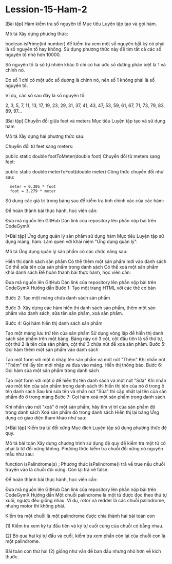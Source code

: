 # Lession-15-Ham-2

[Bài tập] Hàm kiểm tra số nguyên tố
Mục tiêu
Luyện tập tạo và gọi hàm.

Mô tả
Xây dựng phương thức:

boolean isPrime(int number)
để kiểm tra xem một số nguyên bất kỳ có phải là số nguyên tố hay không. Sử dụng phương thức này để tìm tất cả các số nguyên tố nhỏ hơn 10000. 

Số nguyên tố là số tự nhiên khác 0 chỉ có hai ước số dương phân biệt là 1 và chính nó.

Do số 1 chỉ có một ước số dương là chính nó, nên số 1 không phải là số nguyên tố.

Ví dụ, các số sau đây là số nguyên tố:

2, 3, 5, 7, 11, 13, 17, 19, 23, 29, 31, 37, 41, 43, 47, 53, 59, 61, 67, 71, 73, 79, 83, 89, 97...

[Bài tập] Chuyển đổi giữa feet và meters
Mục tiêu
Luyện tập tạo và sử dụng hàm

Mô tả
Xây dựng hai phương thức sau:

Chuyển đổi từ feet sang meters:

public static double footToMeter(double foot)
Chuyển đổi từ meters sang feet:

public static double meterToFoot(double meter)
Công thức chuyển đổi như sau:

      meter = 0.305 * foot
      foot = 3.279 * meter 
Sử dụng các giá trị trong bảng sau để kiểm tra tính chính xác của các hàm:



Để hoàn thành bài thực hành, học viên cần:

Đưa mã nguồn lên GitHub
Dán link của repository lên phần nộp bài trên CodeGymX

[*Bài tập] Ứng dụng quản lý sản phẩm sử dụng hàm
Mục tiêu
Luyện tập sử dụng mảng, hàm. Làm quen với khái niệm "Ứng dụng quản lý".

Mô tả
Ứng dụng quản lý sản phẩm có các chức năng sau:

Hiển thị danh sách sản phẩm
Có thể thêm một sản phẩm mới vào danh sách
Có thể sửa tên của sản phẩm trong danh sách
Có thể xoá một sản phẩm khỏi danh sách
Để hoàn thành bài thực hành, học viên cần:

Đưa mã nguồn lên GitHub
Dán link của repository lên phần nộp bài trên CodeGymX
Hướng dẫn
Bước 1: Tạo một trang HTML với các thẻ cơ bản

Bước 2: Tạo một mảng chứa danh sách sản phẩm

Bước 3: Xây dựng các hàm hiển  thị danh sách sản phẩm, thêm một sản phẩm vào danh sách, sửa tên sản phẩm, xoá sản phẩm.

Bước 4: Gọi hàm hiển thị danh sách sản phẩm

Tạo một mảng lưu trữ tên của sản phẩm
Sử dụng vòng lặp để hiển thị danh sách sản phẩm trên một bảng. Bảng này có 3 cột, cột đầu tiên là số thứ tự, cột thứ 2 là tên của sản phẩm, cột thứ 3 chứa nút để xoá sản phẩm.
Bước 5: Gọi hàm thêm một sản phẩm vào danh sách

Tạo một form với một ô nhập tên sản phẩm và một nút "Thêm"
Khi nhấn nút "Thêm" thì lấy tên mới nhập và đưa vào mảng.
Hiển thị thông báo.
Bước 6: Gọi hàm sửa một sản phẩm trong danh sách

Tạo một form với một ô để hiển thị tên danh sách và một nút "Sửa"
Khi nhấn vào một tên của sản phẩm trong danh sách thì hiển thị tên của nó ở trong ô tên danh sách
Sau khi sửa tên và nhấn nút "Sửa" thì cập nhật lại tên của sản phẩm đó ở trong mảng
Bước 7: Gọi hàm xoá một sản phẩm trong danh sách

Khi nhấn vào nút "xoá" ở một sản phẩm, hãy tìm vị trí của sản phẩm đó trong danh sách
Xoá sản phẩm đó trong danh sách
Hiển thị lại bảng
Ứng dụng có giao diện tham khảo như sau:



[*Bài tập] Kiểm tra từ đối xứng
Mục đích
Luyện tập sử dụng phương thức đệ quy.

Mô tả bài toán
Xây dựng chương trình sử dụng đệ quy để kiểm tra một từ có phải là từ đối xứng không. Phương thức kiểm tra chuỗi đối xứng có nguyên mẫu như sau:

function isPalindrome(s) ;
Phương thức isPalindrome() trả về true nếu chuỗi truyền vào là chuỗi đối xứng. Còn lại trả về false.

Để hoàn thành bài thực hành, học viên cần:

Đưa mã nguồn lên GitHub
Dán link của repository lên phần nộp bài trên CodeGymX
Hướng dẫn
Một chuỗi palindrome là một từ được đọc theo thứ tự xuôi, ngược đều giống nhau. Ví dụ, rotor và redder là các chuỗi palindrome, nhưng motor thì không phải.

Kiểm tra một chuỗi là một palindrome được chia thành hai bài toán con

(1) Kiểm tra xem ký tự đầu tiên và ký tự cuối cùng của chuỗi có bằng nhau.

(2) Bỏ qua hai ký tự đầu và cuối, kiểm tra xem phần còn lại của chuỗi con là một palindrome.

Bài toán con thứ hai (2) giống như vấn đề ban đầu nhưng nhỏ hơn về kích thước.
